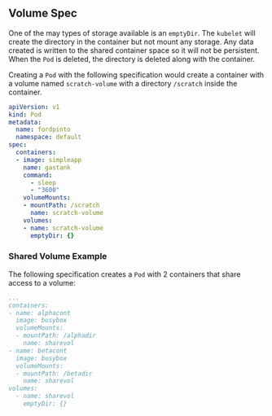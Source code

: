 ## Volume Spec

One of the may types of storage available is an `emptyDir`. The `kubelet` will create the directory in the container but not mount any storage. Any data created is written to the shared container space so it will not be persistent. When the `Pod` is deleted, the directory is deleted along with the container.

Creating a `Pod` with the following specification would create a container with a volume named `scratch-volume` with a directory `/scratch` inside the container.
```yaml
apiVersion: v1
kind: Pod
metadata:
  name: fordpinto
  namespace: default
spec:
  containers:
  - image: simpleapp
    name: gastank
    command:
      - sleep
      - "3600"
    volumeMounts:
    - mountPath: /scratch
      name: scratch-volume
    volumes:
    - name: scratch-volume
      emptyDir: {}
```

### Shared Volume Example

The following specification creates a `Pod` with 2 containers that share access to a volume:

```yaml
...
containers:
- name: alphacont
  image: busybox
  volumeMounts:
  - mountPath: /alphadir
    name: sharevol
- name: betacont
  image: busybox
  volumeMounts:
  - mountPath: /betadir
    name: sharevol
volumes:
  - name: sharevol
    emptyDir: {}
```


